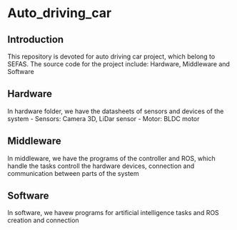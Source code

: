 # Auto_driving_car
## Introduction
This repository is devoted for auto driving car project, which belong to SEFAS.
The source code for the project include: Hardware, Middleware and Software<br>

## Hardware
In hardware folder, we have the datasheets of sensors and devices of the system
    - Sensors: Camera 3D, LiDar sensor
    - Motor: BLDC motor
<br>

## Middleware
In middleware, we have the programs of the controller and ROS, which handle the tasks controll the hardware devices, connection and communication between parts of the system
<br>

## Software
In software, we havew programs for artificial intelligence tasks and ROS creation and connection
<br>
